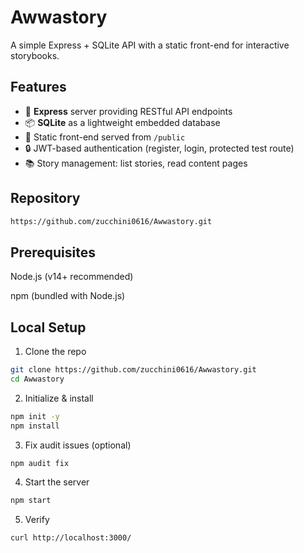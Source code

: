 # Awwastory

A simple Express + SQLite API with a static front-end for interactive storybooks.

## Features

- 🚀 **Express** server providing RESTful API endpoints
- 📦 **SQLite** as a lightweight embedded database
- 🎨 Static front-end served from `/public`
- 🔒 JWT-based authentication (register, login, protected test route)
- 📚 Story management: list stories, read content pages

## Repository

```bash
https://github.com/zucchini0616/Awwastory.git
```

## Prerequisites
Node.js (v14+ recommended)

npm (bundled with Node.js)

## Local Setup
1. Clone the repo
  ```bash
git clone https://github.com/zucchini0616/Awwastory.git
cd Awwastory

```
2. Initialize & install
 ```bash
npm init -y
npm install
```
3. Fix audit issues (optional)
```bash
npm audit fix
```
4. Start the server
```bash
npm start
```
5. Verify
```bash
curl http://localhost:3000/
```
